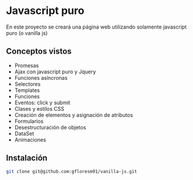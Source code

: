 # Javascript puro

En este proyecto se creará una página web utilizando solamente javascript puro (o vanilla js)

## Conceptos vistos

- Promesas
- Ajax con javascript puro y Jquery
- Funciones asíncronas
- Selectores
- Templates
- Funciones
- Eventos: click y submit
- Clases y estilos CSS
- Creación de elementos y asignación de atributos
- Formularios
- Desestructuración de objetos
- DataSet
- Animaciones

## Instalación

```bash
git clone git@github.com:gfloresm91/vanilla-js.git
```